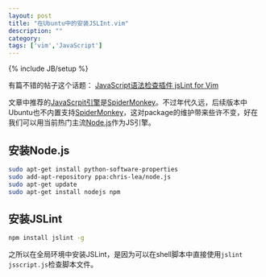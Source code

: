 ```yaml
---
layout: post
title: "在Ubuntu中的安装JSLInt.vim"
description: ""
category: 
tags: ['vim','JavaScript']
---
```

{% include JB/setup %}

有篇不错的帖子这个话题：
[JavaScript语法检查插件 jsLint for Vim][1]

文章中推荐的[JavaScrpit引擎][2]是[SpiderMonkey][3]。不过年代久远，后续版本中Ubuntu也不内置支持[SpiderMonkey][3]，这对package的维护带来些许不变，好在我们可以用当前热门主流[Node.js][4]作为JS引擎。

## 安装Node.js

```sh
sudo apt-get install python-software-properties
sudo add-apt-repository ppa:chris-lea/node.js
sudo apt-get update
sudo apt-get install nodejs npm
```

## 安装JSLint

```sh
npm install jslint -g
```

之所以在全局环境中安装JSLint，是因为可以在shell脚本中直接使用`jslint jsscript.js`检查脚本文件。

[1]: http://ued.taobao.com/blog/2010/11/11/jslint-for-vim/
[2]: http://en.wikipedia.org/wiki/JavaScript_engine
[3]: https://developer.mozilla.org/en-US/docs/SpiderMonkey
[4]: http://nodejs.org/
